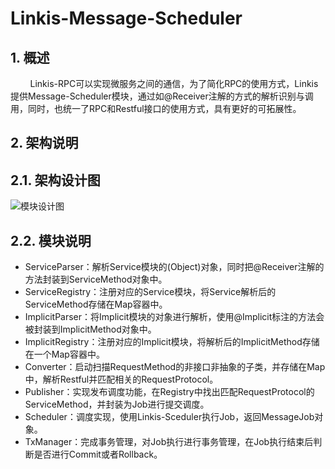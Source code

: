 # Linkis-Message-Scheduler
## 1. 概述
&nbsp;&nbsp;&nbsp;&nbsp;&nbsp;&nbsp;&nbsp;&nbsp;Linkis-RPC可以实现微服务之间的通信，为了简化RPC的使用方式，Linkis提供Message-Scheduler模块，通过如@Receiver注解的方式的解析识别与调用，同时，也统一了RPC和Restful接口的使用方式，具有更好的可拓展性。
## 2. 架构说明
## 2.1. 架构设计图
![模块设计图](/Images-zh/Architecture/Commons/linkis-message-scheduler.png)
## 2.2. 模块说明
* ServiceParser：解析Service模块的(Object)对象，同时把@Receiver注解的方法封装到ServiceMethod对象中。
* ServiceRegistry：注册对应的Service模块，将Service解析后的ServiceMethod存储在Map容器中。
* ImplicitParser：将Implicit模块的对象进行解析，使用@Implicit标注的方法会被封装到ImplicitMethod对象中。
* ImplicitRegistry：注册对应的Implicit模块，将解析后的ImplicitMethod存储在一个Map容器中。
* Converter：启动扫描RequestMethod的非接口非抽象的子类，并存储在Map中，解析Restful并匹配相关的RequestProtocol。
* Publisher：实现发布调度功能，在Registry中找出匹配RequestProtocol的ServiceMethod，并封装为Job进行提交调度。
* Scheduler：调度实现，使用Linkis-Sceduler执行Job，返回MessageJob对象。
* TxManager：完成事务管理，对Job执行进行事务管理，在Job执行结束后判断是否进行Commit或者Rollback。
